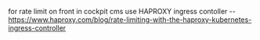 for rate limit on front in cockpit cms use HAPROXY ingress contoller --  https://www.haproxy.com/blog/rate-limiting-with-the-haproxy-kubernetes-ingress-controller
